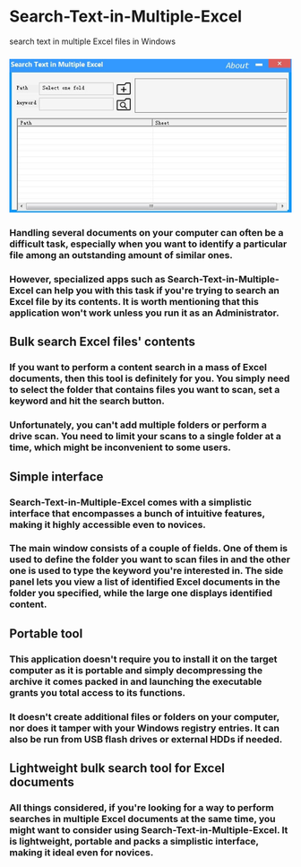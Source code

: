 # Search-Text-in-Multiple-Excel
search text in multiple Excel files in Windows
###
![Screenshot](screenshot.jpg)
### Handling several documents on your computer can often be a difficult task, especially when you want to identify a particular file among an outstanding amount of similar ones.

### However, specialized apps such as Search-Text-in-Multiple-Excel can help you with this task if you're trying to search an Excel file by its contents. It is worth mentioning that this application won't work unless you run it as an Administrator.

## Bulk search Excel files' contents
### If you want to perform a content search in a mass of Excel documents, then this tool is definitely for you. You simply need to select the folder that contains files you want to scan, set a keyword and hit the search button.
### Unfortunately, you can't add multiple folders or perform a drive scan. You need to limit your scans to a single folder at a time, which might be inconvenient to some users.

## Simple interface
### Search-Text-in-Multiple-Excel comes with a simplistic interface that encompasses a bunch of intuitive features, making it highly accessible even to novices.

### The main window consists of a couple of fields. One of them is used to define the folder you want to scan files in and the other one is used to type the keyword you're interested in. The side panel lets you view a list of identified Excel documents in the folder you specified, while the large one displays identified content.

## Portable tool
### This application doesn't require you to install it on the target computer as it is portable and simply decompressing the archive it comes packed in and launching the executable grants you total access to its functions.

### It doesn't create additional files or folders on your computer, nor does it tamper with your Windows registry entries. It can also be run from USB flash drives or external HDDs if needed.

## Lightweight bulk search tool for Excel documents
### All things considered, if you're looking for a way to perform searches in multiple Excel documents at the same time, you might want to consider using Search-Text-in-Multiple-Excel. It is lightweight, portable and packs a simplistic interface, making it ideal even for novices.


